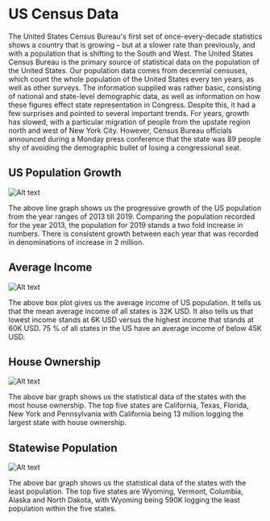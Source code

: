 # US Census Data

The United States Census Bureau's first set of once-every-decade statistics shows a country that is growing – but at a slower rate than previously, and with a population that is shifting to the South and West.
The United States Census Bureau is the primary source of statistical data on the population of the United States. Our population data comes from decennial censuses, which count the whole population of the United States every ten years, as well as other surveys.
The information supplied was rather basic, consisting of national and state-level demographic data, as well as information on how these figures effect state representation in Congress. Despite this, it had a few surprises and pointed to several important trends.
For years, growth has slowed, with a particular migration of people from the upstate region north and west of New York City. However, Census Bureau officials announced during a Monday press conference that the state was 89 people shy of avoiding the demographic bullet of losing a congressional seat.

## US Population Growth
![Alt text](/images/fig1.png?raw=true)

The above line graph shows us the progressive growth of the US population from the year ranges of 2013 till 2019. Comparing the population recorded for the year 2013, the population for 2019 stands a two fold increase in numbers. There is consistent growth between each year that was recorded in denominations of increase in 2 million. 

## Average Income
![Alt text](/images/fig2.png?raw=true)

The above box plot gives us the average income of US population. It tells us that the mean average income of all states is 32K USD. It also tells us that lowest income stands at 6K USD versus the highest income that stands at 60K USD. 75 % of all states in the US have an average income of below 45K USD. 

## House Ownership
![Alt text](/images/fig3.png?raw=true)

The above bar graph shows us the statistical data of the states with the most house ownership. The top five states are California, Texas, Florida, New York and Pennsylvania with California being 13 million logging the largest state with house ownership.

## Statewise Population
![Alt text](/images/fig4.png?raw=true)

The above bar graph shows us the statistical data of the states with the least population. The top five states are Wyoming, Vermont, Columbia, Alaska and North Dakota, with Wyoming being 590K logging the least population within the five states. 

